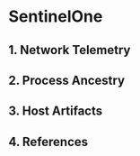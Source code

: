 # SentinelOne


## 1. Network Telemetry





## 2. Process Ancestry





## 3. Host Artifacts


## 4. References
